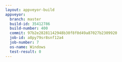 ```yaml
---
layout: appveyor-build
appveyor:
  branch: master
  build-id: 35412786
  build-number: 400
  commit: 97b2e28281142948b30f8f0d49a87027b2309920
  job-id: a8py79sr8snf12a4
  job-number: 7
  os-name: Windows
  test-result: 0
---
```

